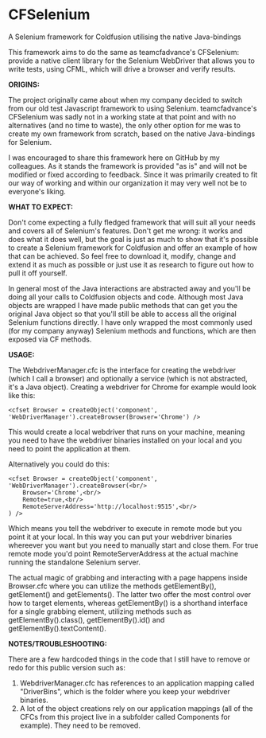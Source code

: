 # CFSelenium
A Selenium framework for Coldfusion utilising the native Java-bindings

This framework aims to do the same as teamcfadvance's CFSelenium: provide a native client library for the Selenium WebDriver that allows you to write tests, using CFML, which will drive a browser and verify results.

<b>ORIGINS:</b>

The project originally came about when my company decided to switch from our old test Javascript framework to using Selenium. 
teamcfadvance's CFSelenium was sadly not in a working state at that point and with no alternatives (and no time to waste), the only other
option for me was to create my own framework from scratch, based on the native Java-bindings for Selenium.

I was encouraged to share this framework here on GitHub by my colleagues. As it stands the framework is provided "as is" and will not be modified or fixed according to feedback. Since it was primarily created to fit our way of working and within our organization it may very well not be to everyone's liking.

<b>WHAT TO EXPECT:</b>

Don't come expecting a fully fledged framework that will suit all your needs and covers all of Selenium's features. Don't get me wrong: it works and does what it does well, but the goal is just as much to show that it's possible to create a Selenium framework for Coldfusion and offer an example of how that can be achieved. So feel free to download it, modify, change and extend it as much as possible or just use it as research to figure out how to pull it off yourself.

In general most of the Java interactions are abstracted away and you'll be doing all your calls to Coldfusion objects and code. Although most Java objects are wrapped I have made public methods that can get you the original Java object so that you'll still be able to access all the original Selenium functions directly. I have only wrapped the most commonly used (for my company anyway) Selenium methods and functions, which are then exposed via CF methods.

<b>USAGE:</b>

The WebdriverManager.cfc is the interface for creating the webdriver (which I call a browser) and optionally a service (which is not abstracted, it's a Java object). Creating a webdriver for Chrome for example would look like this:
```
<cfset Browser = createObject('component', 'WebDriverManager').createBrowser(Browser='Chrome') />
```
This would create a local webdriver that runs on your machine, meaning you need to have the webdriver binaries installed on your local and you need to point the application at them.

Alternatively you could do this:
```
<cfset Browser = createObject('component', 'WebDriverManager').createBrowser(<br/>
	Browser='Chrome',<br/>
	Remote=true,<br/>
	RemoteServerAddress='http://localhost:9515',<br/>
) />
```
Which means you tell the webdriver to execute in remote mode but you point it at your local. In this way you can put your webdriver binaries whereever you want but you need to manually start and close them. For true remote mode you'd point RemoteServerAddress at the actual machine running the standalone Selenium server.

The actual magic of grabbing and interacting with a page happens inside Browser.cfc where you can utilize the methods getElementBy(), getElement() and getElements(). The latter two offer the most control over how to target elements, whereas getElementBy() is a shorthand interface for a single grabbing element, utilizing methods such as getElementBy().class(), getElementBy().id() and getElementBy().textContent().

<b>NOTES/TROUBLESHOOTING:</b>

There are a few hardcoded things in the code that I still have to remove or redo for this public version such as:
<ol>
<li>WebdriverManager.cfc has references to an application mapping called "DriverBins", which is the folder where you keep your webdriver binaries.</li>

<li>A lot of the object creations rely on our application mappings (all of the CFCs from this project live in a subfolder called Components for example). They need to be removed.</li>
</ol>
